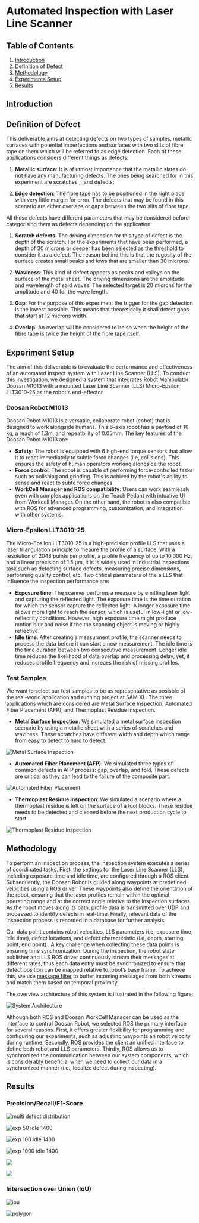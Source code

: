 # Automated Inspection with Laser Line Scanner

## Table of Contents

1. [Introduction](#introduction)
1. [Definition of Defect](#definition-of-defect)
1. [Methodology](#methodology)
1. [Experiments Setup](#experiment-setup)
1. [Results](#results)

## Introduction

## Definition of Defect
This deliverable aims at detecting defects on two types of samples, metallic surfaces with potential imperfections and surfaces with two slits of fibre tape on them which will be referred to as edge detection. Each of these applications considers different things as defects:

1. __Metallic surface__: It is of utmost importance that the metallic slates do not have any manufacturing defects. The ones being searched for in this experiment are scratches __and defects:

1. __Edge detection__: The fibre tape has to be positioned in the right place with very little margin for error. The defects that may be found in this scenario are either overlaps or gaps between the two slits of fibre tape.

All these defects have different parameters that may be considered before categorising them as defects depending on the application:

1. __Scratch defects__: The driving dimension for this type of defect is the depth of the scratch. For the experiments that have been performed, a depth of 30 microns or deeper has been selected as the threshold to consider it as a defect. The reason behind this is that the rugosity of the surface creates small peaks and lows that are smaller than 30 microns.

1. __Waviness__: This kind of defect appears as peaks and valleys on the surface of the metal sheet. The driving dimensions are the amplitude and wavelength of said waves. The selected target is 20 microns for the amplitude and 40 for the wave length.

1. __Gap__: For the purpose of this experiment the trigger for the gap detection is the lowest possible. This means that theoretically it shall detect gaps that start at 12 microns width.

1. __Overlap__: An overlap will be considered to be so when the height of the fibre tape is twice the height of the fibre tape itself.

## Experiment Setup
The aim of this deliverable is to evaluate the performance and effectiveness of an automated inspect system with Laser Line Scanner (LLS). To conduct this investigation, we designed  a system that integrates Robot Manipulator Doosan M1013 with a mounted Laser Line Scanner (LLS) Micro-Epsilon LLT3010-25 as the robot's end-effector

### Doosan Robot M1013
Doosan Robot M1013 is a versatile, collaborate robot (cobot) that is designed to work alongside humans. This 6-axis robot has a payload of 10 kg, a reach of 1.3m, and repeatbility of 0.05mm. The key features of the Doosan Robot M1013 are:

- **Safety**: The robot is equipped with 6 high-end torque sensors that allow it to react immediately to subtle force changes (i.e, collisions). This ensures the safety of human operators working alongside the robot.
- **Force control**: The robot is capable of performing force-controlled tasks such as polishing and grinding. This is achived by the robot's ability to sense and react to subte force changes.
- **WorkCell Manager and ROS compatibility**: Users can work seamlessly even with complex applications on the Teach Pedant with intuative UI from Workcell Manager. On the other hand, the robot is also compatible with ROS for advanced programming, customization, and integration with other systems. 


### Micro-Epsilon LLT3010-25
The Micro-Epsilon LLT3010-25 is a high-precision profile LLS that uses a laser triangulation principle to meaure the profile of a surface. With a resolution of 2048 points per profile, a profile frequency of up to 10,000 Hz, and a linear precision of 1.5 µm, it is is widely used in industrial inspections task such as detecting surface defects, measuring precise dimensions, performing quality control, etc. Two critical parameters of the a LLS that influence the inspection performance are:

- **Exposure time**: The scanner performs a measure by emitting laser light and capturing the reflected light. The exposure time is the time duration for which the sensor capture the reflected light. A longer exposure time allows more light to reach the sensor, which is useful in low-light or low-reflecitity conditions. However, high exposure time might produce motion blur and noise if the the scanning object is moving or highly reflective.
- **Idle time**: After creating a measurment profile, the scanner needs to process the data before it can start a new measurement. The idle time is the time duration between two consecutive measurement. Longer idle time reduces the likelihood of data overlap and processing delay, yet, it reduces profile frequency and increaes the risk of missing profiles. 

###  Test Samples
We want to select our test samples to be as representative as posisble of the real-world application and running project at SAM XL. The three applications which are considered are Metal Surface Inspection, Automated Fiber Placement (AFP), and Thermoplast Residue Inspection.
    
- **Metal Surface Inspection**: We simulated a metal surface inspection scenario by using a metallic sheet with a series of scratches and waviness. These scratches have different width and depth which range from easy to detect to hard to detect. 

![Metal Surface Inspection](./assets/meta_scratch.png)

- **Automated Fiber Placement (AFP)**: We simulated three types of common defects in AFP process: gap, overlap, and fold. These defects are critical as they can lead to the failure of the composite part.

![Automated Fiber Placement](./assets/afp_inspect.png)

- **Thermoplast Residue Inspection**: We simulated a scenario where a thermoplast residue is left on the surface of a tool blocks. These residue needs to be detected and cleaned before the next production cycle to start.

![Thermoplast Residue Inspection](./assets/thermo_residue.png)

## Methodology
To perform an inspection process, the inspection system executes a series of coordinated tasks. First, the settings for the Laser Line Scanner (LLS), including exposure time and idle time, are configured through a ROS client. Subsequently, the Doosan Robot is guided along waypoints at predefined velocities using a ROS driver. These waypoints also define the orientation of the robot, ensuring that the laser profiles remain within the optimal operating range and at the correct angle relative to the inspection surfaces.  As the robot moves along its path, profile data is transmitted over UDP and processed to identify defects in real-time. Finally, relevant data of the inspection process is recorded in a database for further analysis.   

Our data point contains robot velocities, LLS parameters (i.e, exposure time, idle time), defect locations, and defect characteristic (i.e, depth, starting point, end point) . A key challenge when collecting these data points is ensuring time synchronization. During the inspection, the robot state publisher and LLS ROS driver continuously stream their messages at different rates, thus each data entry must be synchronized to ensure that defect position can be mapped relative to robot’s base frame.  To achieve this, we use [message filter](http://wiki.ros.org/message_filters) to buffer incoming messages from both streams and match them based on temporal proximity. 

The overview architecture of this system is illustrated in the following figure:

![System Architecture](./assets/system_design.png)

Although both ROS and Doosan WorkCell Manager can be used as the interface to control Doosan Robot, we selected  ROS the primary interface for several reasons. First, it offers greater flexibility for programming and configuring our experiments, such as adjusting waypoints an robot velocity during runtime. Secondly, ROS provides the client an unified interface to define both robot and LLS parameters. Thirdly, ROS allows us to synchronized the communication between our system components, which is considerably beneficial when we need to collect our data in a synchronized manner (i.e., localize defect during inspecting).


## Results

### Precision/Recall/F1-Score
![multi defect distribution](./assets/multi_defects_distribution.png)

![exp 50 idle 1400](./assets/exp_50_idle_1400.png) 

![exp 100 idle 1400](./assets/exp_100_idle_1400.png)

![exp 1000 idle 1400](./assets/exp_1000_idle_1400.png)

![](./assets/exp_2000_idle_1400.png)

![](./assets/exp_3000_idle_1400.png)

### Intersection over Union (IoU)
![iou](./assets/IOU_eval.png)

![polygon](./assets/polygon_localization.png)